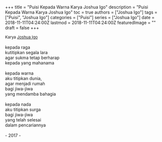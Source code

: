 +++
title = "Puisi Kepada Warna Karya Joshua Igo"
description = "Puisi Kepada Warna Karya Joshua Igo"
toc = true
authors = ["Joshua Igo"]
tags = ["Puisi", "Joshua Igo"]
categories = ["Puisi"]
series = ["Joshua Igo"]
date = 2018-11-11T04:24:00Z
lastmod = 2018-11-11T04:24:00Z
featuredImage = ""
draft = false
+++

<div style="text-align: justify;">
<div style="font-size: small;">Karya <a href="/authors/joshua-igo/" target="_blank">Joshua Igo</a></div><br />
kepada raga<br />kutitipkan segala lara<br />agar sukma tetap berharap<br />kepada yang mahanama<br /><br />kepada warna<br />aku titipkan dunia,<br />agar menjadi rumah<br />bagi jiwa-jiwa<br />yang mendamba bahagia<br /><br />kepada nada<br />aku titipkan surga<br />bagi jiwa-jiwa<br />yang telah selesai<br />dalam pencariannya<br /><br />- 2017 -</div>
